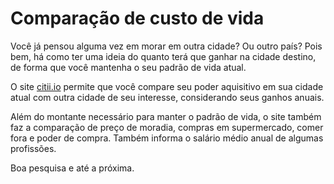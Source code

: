 # Comparação de custo de vida

Você já pensou alguma vez em morar em outra cidade? Ou outro país? Pois bem,  há como ter uma ideia do quanto terá que ganhar na cidade destino, de forma que você mantenha o seu padrão de vida atual.

O site [citii.io](https://www.citii.io/) permite que você compare seu poder aquisitivo em sua cidade atual com outra cidade de seu interesse, considerando seus ganhos anuais.

Além do montante necessário para manter o padrão de vida, o site também faz a comparação de preço de moradia, compras em supermercado, comer fora e poder de compra. Também informa o salário médio anual de algumas profissões.

Boa pesquisa e até a próxima.